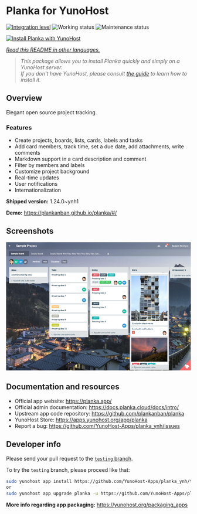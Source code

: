 <!--
N.B.: This README was automatically generated by <https://github.com/YunoHost/apps/tree/master/tools/readme_generator>
It shall NOT be edited by hand.
-->

# Planka for YunoHost

[![Integration level](https://dash.yunohost.org/integration/planka.svg)](https://ci-apps.yunohost.org/ci/apps/planka/) ![Working status](https://ci-apps.yunohost.org/ci/badges/planka.status.svg) ![Maintenance status](https://ci-apps.yunohost.org/ci/badges/planka.maintain.svg)

[![Install Planka with YunoHost](https://install-app.yunohost.org/install-with-yunohost.svg)](https://install-app.yunohost.org/?app=planka)

*[Read this README in other languages.](./ALL_README.md)*

> *This package allows you to install Planka quickly and simply on a YunoHost server.*  
> *If you don't have YunoHost, please consult [the guide](https://yunohost.org/install) to learn how to install it.*

## Overview

Elegant open source project tracking.

### Features

- Create projects, boards, lists, cards, labels and tasks
- Add card members, track time, set a due date, add attachments, write comments
- Markdown support in a card description and comment
- Filter by members and labels
- Customize project background
- Real-time updates
- User notifications
- Internationalization


**Shipped version:** 1.24.0~ynh1

**Demo:** <https://plankanban.github.io/planka/#/>

## Screenshots

![Screenshot of Planka](./doc/screenshots/screenshot.png)

## Documentation and resources

- Official app website: <https://planka.app/>
- Official admin documentation: <https://docs.planka.cloud/docs/intro/>
- Upstream app code repository: <https://github.com/plankanban/planka>
- YunoHost Store: <https://apps.yunohost.org/app/planka>
- Report a bug: <https://github.com/YunoHost-Apps/planka_ynh/issues>

## Developer info

Please send your pull request to the [`testing` branch](https://github.com/YunoHost-Apps/planka_ynh/tree/testing).

To try the `testing` branch, please proceed like that:

```bash
sudo yunohost app install https://github.com/YunoHost-Apps/planka_ynh/tree/testing --debug
or
sudo yunohost app upgrade planka -u https://github.com/YunoHost-Apps/planka_ynh/tree/testing --debug
```

**More info regarding app packaging:** <https://yunohost.org/packaging_apps>
